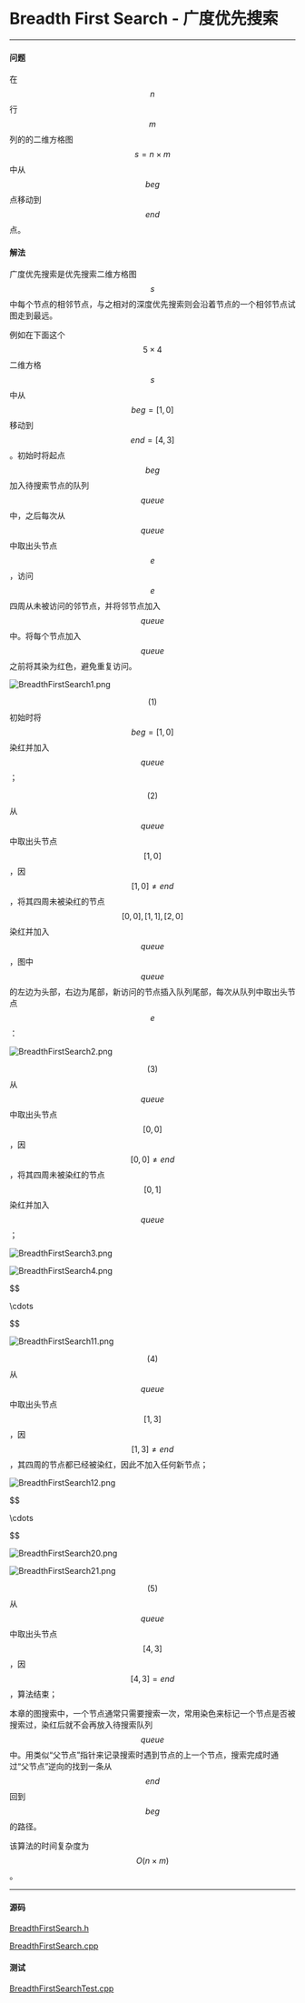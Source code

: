 <script type="text/javascript" src="https://cdnjs.cloudflare.com/ajax/libs/mathjax/2.7.1/MathJax.js?config=TeX-AMS-MML_HTMLorMML"></script>

# Breadth First Search - 广度优先搜索

--------

#### 问题

在$$ n $$行$$ m $$列的的二维方格图$$ s = n \times m $$中从$$ beg $$点移动到$$ end $$点。

#### 解法

广度优先搜索是优先搜索二维方格图$$ s $$中每个节点的相邻节点，与之相对的深度优先搜索则会沿着节点的一个相邻节点试图走到最远。

例如在下面这个$$ 5 \times 4 $$二维方格$$ s $$中从$$ beg = [1,0] $$移动到$$ end = [4,3] $$。初始时将起点$$ beg $$加入待搜索节点的队列$$ queue $$中，之后每次从$$ queue $$中取出头节点$$ e $$，访问$$ e $$四周从未被访问的邻节点，并将邻节点加入$$ queue $$中。将每个节点加入$$ queue $$之前将其染为红色，避免重复访问。

![BreadthFirstSearch1.png](../res/BreadthFirstSearch1.png)

$$ (1) $$初始时将$$ beg = [1,0] $$染红并加入$$ queue $$；

$$ (2) $$从$$ queue $$中取出头节点$$ [1,0] $$，因$$ [1,0] \ne end $$，将其四周未被染红的节点$$ [0,0], [1,1], [2,0] $$染红并加入$$ queue $$，图中$$ queue $$的左边为头部，右边为尾部，新访问的节点插入队列尾部，每次从队列中取出头节点$$ e $$：

![BreadthFirstSearch2.png](../res/BreadthFirstSearch2.png)

$$ (3) $$从$$ queue $$中取出头节点$$ [0,0] $$，因$$ [0,0] \ne end $$，将其四周未被染红的节点$$ [0,1] $$染红并加入$$ queue $$；

![BreadthFirstSearch3.png](../res/BreadthFirstSearch3.png)

![BreadthFirstSearch4.png](../res/BreadthFirstSearch4.png)

$$

\cdots

$$

![BreadthFirstSearch11.png](../res/BreadthFirstSearch11.png)

$$ (4) $$从$$ queue $$中取出头节点$$ [1,3] $$，因$$ [1,3] \ne end $$，其四周的节点都已经被染红，因此不加入任何新节点；

![BreadthFirstSearch12.png](../res/BreadthFirstSearch12.png)

$$

\cdots

$$

![BreadthFirstSearch20.png](../res/BreadthFirstSearch20.png)

![BreadthFirstSearch21.png](../res/BreadthFirstSearch21.png)

$$ (5) $$从$$ queue $$中取出头节点$$ [4,3] $$，因$$ [4,3] = end $$，算法结束；

本章的图搜索中，一个节点通常只需要搜索一次，常用染色来标记一个节点是否被搜索过，染红后就不会再放入待搜索队列$$ queue $$中。用类似“父节点”指针来记录搜索时遇到节点的上一个节点，搜索完成时通过“父节点”逆向的找到一条从$$ end $$回到$$ beg $$的路径。

该算法的时间复杂度为$$ O(n \times m) $$。

--------

#### 源码

[BreadthFirstSearch.h](https://github.com/linrongbin16/Way-to-Algorithm/blob/master/src/Search/BreadthFirstSearch.h)

[BreadthFirstSearch.cpp](https://github.com/linrongbin16/Way-to-Algorithm/blob/master/src/Search/BreadthFirstSearch.cpp)

#### 测试

[BreadthFirstSearchTest.cpp](https://github.com/linrongbin16/Way-to-Algorithm/blob/master/src/Search/BreadthFirstSearchTest.cpp)
